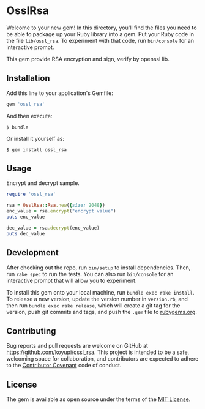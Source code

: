 # OsslRsa

Welcome to your new gem! In this directory, you'll find the files you need to be able to package up your Ruby library into a gem. Put your Ruby code in the file `lib/ossl_rsa`. To experiment with that code, run `bin/console` for an interactive prompt.

This gem provide RSA encryption and sign, verify by openssl lib.

## Installation

Add this line to your application's Gemfile:

```ruby
gem 'ossl_rsa'
```

And then execute:

    $ bundle

Or install it yourself as:

    $ gem install ossl_rsa

## Usage

Encrypt and decrypt sample.

```ruby
require 'ossl_rsa'

rsa = OsslRsa::Rsa.new({size: 2048})
enc_value = rsa.encrypt("encrypt value")
puts enc_value

dec_value = rsa.decrypt(enc_value)
puts dec_value
```

## Development

After checking out the repo, run `bin/setup` to install dependencies. Then, run `rake spec` to run the tests. You can also run `bin/console` for an interactive prompt that will allow you to experiment.

To install this gem onto your local machine, run `bundle exec rake install`. To release a new version, update the version number in `version.rb`, and then run `bundle exec rake release`, which will create a git tag for the version, push git commits and tags, and push the `.gem` file to [rubygems.org](https://rubygems.org).

## Contributing

Bug reports and pull requests are welcome on GitHub at https://github.com/koyupi/ossl_rsa. This project is intended to be a safe, welcoming space for collaboration, and contributors are expected to adhere to the [Contributor Covenant](contributor-covenant.org) code of conduct.


## License

The gem is available as open source under the terms of the [MIT License](http://opensource.org/licenses/MIT).

